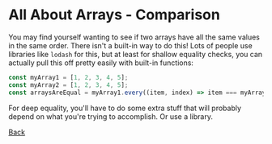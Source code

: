 # All About Arrays - Comparison

You may find yourself wanting to see if two arrays have all the same values in the same order. There isn't a built-in way to do this! Lots of people use libraries like `lodash` for this, but at least for shallow equality checks, you can actually pull this off pretty easily with built-in functions:

```javascript
const myArray1 = [1, 2, 3, 4, 5];
const myArray2 = [1, 2, 3, 4, 5];
const arraysAreEqual = myArray1.every((item, index) => item === myArray2[index]);
```

For deep equality, you'll have to do some extra stuff that will probably depend on what you're trying to accomplish. Or use a library.

[Back](./001-introduction.md)
